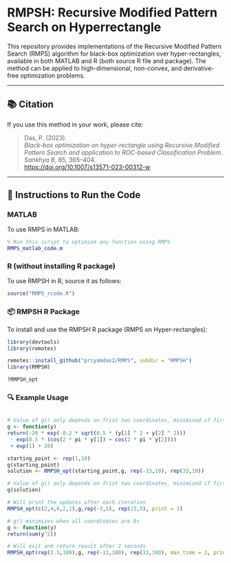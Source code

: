 # RMPSH: Recursive Modified Pattern Search on Hyperrectangle

This repository provides implementations of the Recursive Modified Pattern Search (RMPS) algorithm for black-box optimization over hyper-rectangles, available in both MATLAB and R (both source R file and package). The method can be applied to high-dimensional, non-convex, and derivative-free optimization problems.

---

## 📚 Citation

If you use this method in your work, please cite:

> Das, P. (2023).  
> *Black-box optimization on hyper-rectangle using Recursive Modified Pattern Search and application to ROC-based Classification Problem*.  
> *Sankhya B*, 85, 365–404.  
> https://doi.org/10.1007/s13571-023-00312-w

---

## 🧩 Instructions to Run the Code

### MATLAB

To use RMPS in MATLAB:

```matlab
% Run this script to optimize any function using RMPS
RMPS_matlab_code.m
```
### R (without installing R package)

To use RMPSH in R, source it as follows:

```r
source("RMPS_rcode.R")
```

### 📦 RMPSH R Package

To install and use the RMPSH R package (RMPS on Hyper-rectangles):

```r
library(devtools)
library(remotes)

remotes::install_github("priyamdas2/RMPS", subdir = "RMPSH")
library(RMPSH)

?RMPSH_opt
```

### 🔍 Example Usage

```r

# Value of g() only depends on frist two coordinates, minimized if first two coordinates are 0
g <- function(y)
return(-20 * exp(-0.2 * sqrt(0.5 * (y[1] ^ 2 + y[2] ^ 2)))
 - exp(0.5 * (cos(2 * pi * y[1]) + cos(2 * pi * y[2])))
 + exp(1) + 20)

starting_point <- rep(1,10)
g(starting_point)
solution <- RMPSH_opt(starting_point,g, rep(-33,10), rep(33,10))

# Value of g() only depends on frist two coordinates, minimized if first two coordinates are 0
g(solution)

# Will print the updates after each iteration
RMPSH_opt(c(2,4,6,2,1),g,rep(-3,5), rep(23,5), print = 1)

# g() minimizes when all coordinates are 0s
g <- function(y)
return(sum(y^2))

# Will exit and return result after 2 seconds
RMPSH_opt(rep(2.3,100),g, rep(-11,100), rep(13,100), max_time = 2, print = 1)
```
